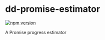 # dd-promise-estimator

[![npm version](https://badge.fury.io/js/dd-promise-estimator.svg)](https://badge.fury.io/js/dd-promise-estimator)

A Promise progress estimator

